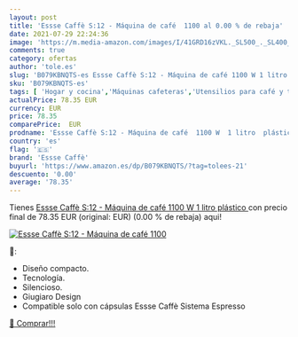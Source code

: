 ```yaml
---
layout: post
title: 'Essse Caffè S:12 - Máquina de café  1100 al 0.00 % de rebaja'
date: 2021-07-29 22:24:36
image: 'https://m.media-amazon.com/images/I/41GRD16zVKL._SL500_._SL400_.jpg'
comments: true
category: ofertas
author: 'tole.es'
slug: 'B079KBNQTS-es Essse Caffè S:12 - Máquina de café 1100 W 1 litro plástico'
sku: 'B079KBNQTS-es'
tags: [ 'Hogar y cocina','Máquinas cafeteras','Utensilios para café y té','café','essse caffè', ]
actualPrice: 78.35 EUR
currency: EUR
price: 78.35
comparePrice:  EUR
prodname: 'Essse Caffè S:12 - Máquina de café  1100 W  1 litro  plástico '
country: 'es'
flag: '🇪🇸'
brand: 'Essse Caffè'
buyurl: 'https://www.amazon.es/dp/B079KBNQTS/?tag=tolees-21'
descuento: '0.00'
average: '78.35'
---
```


Tienes [Essse Caffè S:12 - Máquina de café  1100 W  1 litro  plástico ](https://www.amazon.es/dp/B079KBNQTS/?tag=tolees-21) con precio final de  78.35 EUR (original:  EUR) (0.00 %  de rebaja) aqui!

[![Essse Caffè S:12 - Máquina de café  1100](https://m.media-amazon.com/images/I/41GRD16zVKL._SL500_._SL400_.jpg)](https://www.amazon.es/dp/B079KBNQTS/?tag=tolees-21)

🔎:

- Diseño compacto.
- Tecnología.
- Silencioso.
- Giugiaro Design
- Compatible solo con cápsulas Essse Caffè Sistema Espresso

[🛒 Comprar!!!](https://www.amazon.es/dp/B079KBNQTS/?tag=tolees-21)
